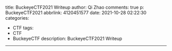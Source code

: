 title: BuckeyeCTF2021 Writeup
author: Qi Zhao
comments: true
p: BuckeyeCTF2021
abbrlink: 4120451577
date: 2021-10-28 02:22:30
categories:
  - CTF
tags:
  - CTF
  - BuckeyeCTF
description: BuckeyeCTF2021 Writeup
---
